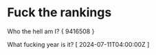 # Fuck the rankings

Who the hell am I?
{ 9416508 }

What fucking year is it?
[ 2024-07-11T04:00:00Z ]
